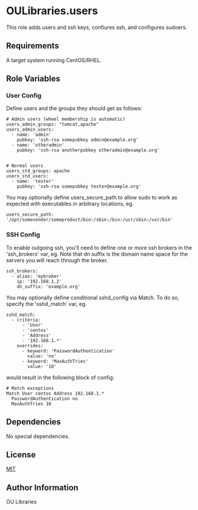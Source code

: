 OULibraries.users
=========

This role adds users and ssh keys, confiures ssh, and configures sudoers.

Requirements
------------

A target system running CentOS/RHEL. 

Role Variables
--------------

### User Config


Define users and the groups they should get as follows:

```
# Admin users (wheel membership is automatic)
users_admin_groups: "tomcat,apache"
users_admin_users:
  - name: 'admin'
    pubkey: 'ssh-rsa somepubkey admin@example.org'
  - name: 'otheradmin'
    pubkey: 'ssh-rsa anotherpubkey otheradmin@example.org'


# Normal users 
users_std_groups: apache
users_std_users:
  - name: 'tester'
    pubkey: 'ssh-rsa somepubkey tester@example.org'
```

You may optionally define users_secure_path to allow sudo to work as expected with executables in arbitrary locations, eg.

```
users_secure_path: '/opt/somevendor/someproduct/bin:/sbin:/bin:/usr/sbin:/usr/bin'
```

### SSH Config

To enable outgoing ssh, you'll need to define one or more ssh brokers in the 'ssh_brokers' var, eg.
Note that dn suffix is the domain name space for the servers you will reach through the broker.

```
ssh_brokers:
  - alias: 'mybroker'
    ip: '192.168.1.2'
    dn_suffix: 'example.org'
```

You may optionally define conditional sshd_config via Match. To do so, specify the 'sshd_match' var, eg.

```
sshd_match:
  - criteria:
      - 'User'
      - 'centos'
      - 'Address'
      - '192.168.1.*'
    overrides:
      - keyword: 'PasswordAuthentication'
        value: 'no'
      - keyword: 'MaxAuthTries'
        value: '10'
```

would result in the following block of config:

```
# Match exceptions
Match User centos Address 192.168.1.*
  PasswordAuthentication no
  MaxAuthTries 10
```


Dependencies
------------
No special dependencies. 


License
-------

[MIT](https://github.com/OULibraries/ansible-role-users/blob/master/LICENSE)

Author Information
------------------

OU Libraries

